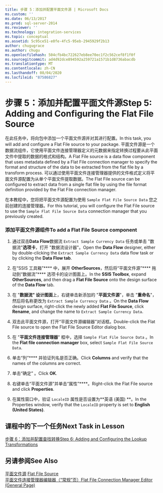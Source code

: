 ```yaml
---
title: 步骤 5：添加并配置平面文件源 | Microsoft Docs
ms.custom: ''
ms.date: 06/13/2017
ms.prod: sql-server-2014
ms.reviewer: ''
ms.technology: integration-services
ms.topic: conceptual
ms.assetid: 5c95ce51-e0fe-4fc5-95eb-2945929f2b13
author: chugugrace
ms.author: chugu
ms.openlocfilehash: 504cfb4bc722627eb8ee70ec1f2c562cef8f1f0f
ms.sourcegitcommit: ad4d92dce894592a259721a1571b1d8736abacdb
ms.translationtype: MT
ms.contentlocale: zh-CN
ms.lasthandoff: 08/04/2020
ms.locfileid: "87586827"
---
```

# <a name="step-5-adding-and-configuring-the-flat-file-source"></a><span data-ttu-id="fa624-102">步骤 5：添加并配置平面文件源</span><span class="sxs-lookup"><span data-stu-id="fa624-102">Step 5: Adding and Configuring the Flat File Source</span></span>
  <span data-ttu-id="fa624-103">在此任务中，将向包中添加一个平面文件源并对其进行配置。</span><span class="sxs-lookup"><span data-stu-id="fa624-103">In this task, you will add and configure a Flat File source to your package.</span></span> <span data-ttu-id="fa624-104">平面文件源是一个数据流组件，它使用平面文件连接管理器定义的元数据来指定转换过程要从此平面文件中提取的数据的格式和结构。</span><span class="sxs-lookup"><span data-stu-id="fa624-104">A Flat File source is a data flow component that uses metadata defined by a Flat File connection manager to specify the format and structure of the data to be extracted from the flat file by a transform process.</span></span> <span data-ttu-id="fa624-105">可以通过使用平面文件连接管理器提供的文件格式定义将平面文件源配置为从单个平面文件提取数据。</span><span class="sxs-lookup"><span data-stu-id="fa624-105">The Flat File source can be configured to extract data from a single flat file by using the file format definition provided by the Flat File connection manager.</span></span>  
  
 <span data-ttu-id="fa624-106">在本教程中，您将把平面文件源配置为使用 `Sample Flat File Source Data` 您之前创建的连接管理器。</span><span class="sxs-lookup"><span data-stu-id="fa624-106">For this tutorial, you will configure the Flat File source to use the `Sample Flat File Source Data` connection manager that you previously created.</span></span>  
  
### <a name="to-add-a-flat-file-source-component"></a><span data-ttu-id="fa624-107">添加平面文件源组件</span><span class="sxs-lookup"><span data-stu-id="fa624-107">To add a Flat File Source component</span></span>  
  
1.  <span data-ttu-id="fa624-108">通过双击**Data Flow**数据流 `Extract Sample Currency Data` 任务或单击 "数据流"**选项卡**，打开 "数据流设计器"。</span><span class="sxs-lookup"><span data-stu-id="fa624-108">Open the **Data Flow** designer, either by double-clicking the `Extract Sample Currency Data` data flow task or by clicking the **Data Flow tab**.</span></span>  
  
2.  <span data-ttu-id="fa624-109">在“SSIS 工具箱”\*\*\*\* 中，展开 **OtherSources**，然后将“平面文件源”\*\*\*\* 拖动到“数据流”\*\*\*\* 选项卡的设计图面上。</span><span class="sxs-lookup"><span data-stu-id="fa624-109">In the **SSIS Toolbox**, expand **OtherSources**, and then drag a **Flat File Source** onto the design surface of the **Data Flow** tab.</span></span>  
  
3.  <span data-ttu-id="fa624-110">在 "**数据流" 设计图面**上，右键单击新添加的 "**平面文件源**"，单击 "**重命名**"，然后将名称更改为 `Extract Sample Currency Data` 。</span><span class="sxs-lookup"><span data-stu-id="fa624-110">On the **Data Flow** design surface, right-click the newly added **Flat File Source**, click **Rename**, and change the name to `Extract Sample Currency Data`.</span></span>  
  
4.  <span data-ttu-id="fa624-111">双击此平面文件源，打开“平面文件源编辑器”对话框。</span><span class="sxs-lookup"><span data-stu-id="fa624-111">Double-click the Flat File source to open the Flat File Source Editor dialog box.</span></span>  
  
5.  <span data-ttu-id="fa624-112">在 "**平面文件连接管理器**" 框中，选择 `Sample Flat File Source Data` 。</span><span class="sxs-lookup"><span data-stu-id="fa624-112">In the **Flat file connection manager** box, select `Sample Flat File Source Data`.</span></span>  
  
6.  <span data-ttu-id="fa624-113">单击“列”\*\*\*\* 并验证列名是否正确。</span><span class="sxs-lookup"><span data-stu-id="fa624-113">Click **Columns** and verify that the names of the columns are correct.</span></span>  
  
7.  <span data-ttu-id="fa624-114">单击“确定”  。</span><span class="sxs-lookup"><span data-stu-id="fa624-114">Click **OK**.</span></span>  
  
8.  <span data-ttu-id="fa624-115">右键单击“平面文件源”并单击“属性”\*\*\*\*。</span><span class="sxs-lookup"><span data-stu-id="fa624-115">Right-click the Flat File source and click **Properties**.</span></span>  
  
9. <span data-ttu-id="fa624-116">在属性窗口中，验证 `LocaleID` 属性是否设置为\*\*英语 (美国) \*\*。</span><span class="sxs-lookup"><span data-stu-id="fa624-116">In the Properties window, verify that the `LocaleID` property is set to **English (United States)**.</span></span>  
  
## <a name="next-task-in-lesson"></a><span data-ttu-id="fa624-117">课程中的下一个任务</span><span class="sxs-lookup"><span data-stu-id="fa624-117">Next Task in Lesson</span></span>  
 [<span data-ttu-id="fa624-118">步骤 6：添加并配置查找转换</span><span class="sxs-lookup"><span data-stu-id="fa624-118">Step 6: Adding and Configuring the Lookup Transformations</span></span>](lesson-1-6-adding-and-configuring-the-lookup-transformations.md)  
  
## <a name="see-also"></a><span data-ttu-id="fa624-119">另请参阅</span><span class="sxs-lookup"><span data-stu-id="fa624-119">See Also</span></span>  
 <span data-ttu-id="fa624-120">[平面文件源](data-flow/flat-file-source.md) </span><span class="sxs-lookup"><span data-stu-id="fa624-120">[Flat File Source](data-flow/flat-file-source.md) </span></span>  
 [<span data-ttu-id="fa624-121">平面文件连接管理器编辑器（“常规”页）</span><span class="sxs-lookup"><span data-stu-id="fa624-121">Flat File Connection Manager Editor &#40;General Page&#41;</span></span>](general-page-of-integration-services-designers-options.md)  
  
  

